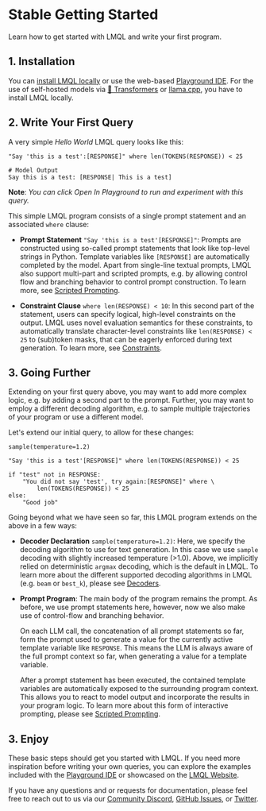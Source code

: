 # Stable Getting Started

<div class="subtitle">Learn how to get started with LMQL and write your first program.</div>

## 1. Installation

You can [install LMQL locally](./installation.md) or use the web-based [Playground IDE](https://lmql.ai/playground). For the use of self-hosted models via [🤗 Transformers](models/hf.md) or [llama.cpp](models/llama.cpp.md), you have to install LMQL locally.

## 2. Write Your First Query

A very simple *Hello World* LMQL query looks like this:

```lmql
"Say 'this is a test':[RESPONSE]" where len(TOKENS(RESPONSE)) < 25
```
```promptdown
# Model Output
Say this is a test: [RESPONSE| This is a test]
```

**Note**: *You can click Open In Playground to run and experiment with this query.*

This simple LMQL program consists of a single prompt statement and an associated `where` clause:

- **Prompt Statement** `"Say 'this is a test'[RESPONSE]"`: Prompts are constructed using so-called prompt statements that look like top-level strings in Python. Template variables like `[RESPONSE]` are automatically completed by the model. Apart from single-line textual prompts, LMQL also support multi-part and scripted prompts, e.g. by allowing control flow and branching behavior to control prompt construction. To learn more, see [Scripted Prompting](./language/scripted-prompting.md).

- **Constraint Clause** `where len(RESPONSE) < 10`: In this second part of the statement, users can specify logical, high-level constraints on the output. LMQL uses novel evaluation semantics for these constraints, to automatically translate character-level constraints like `len(RESPONSE) < 25` to (sub)token masks, that can be eagerly enforced during text generation. To learn more, see [Constraints](./language/constraints.md).

## 3. Going Further

Extending on your first query above, you may want to add more complex logic, e.g. by adding a second part to the prompt. Further, you may want to employ a different decoding algorithm, e.g. to sample multiple trajectories of your program or use a different model. 

Let's extend our initial query, to allow for these changes:

```lmql 
sample(temperature=1.2)

"Say 'this is a test'[RESPONSE]" where len(TOKENS(RESPONSE)) < 25

if "test" not in RESPONSE:
    "You did not say 'test', try again:[RESPONSE]" where \
        len(TOKENS(RESPONSE)) < 25
else:
    "Good job"
```

Going beyond what we have seen so far, this LMQL program extends on the above in a few ways:

* **Decoder Declaration** `sample(temperature=1.2)`: Here, we specify the decoding algorithm to use for text generation. In this case we use `sample` decoding with slightly increased temperature (>1.0). Above, we implicitly relied on deterministic `argmax` decoding, which is the default in LMQL. To learn more about the different supported decoding algorithms in LMQL (e.g. `beam` or `best_k`), please see [Decoders](./language/decoding.md). 

* **Prompt Program**: The main body of the program remains the prompt. As before, we use prompt statements here, however, now we also make use of control-flow and branching behavior.
    
    On each LLM call, the concatenation of all prompt statements so far, form the prompt used to generate a value for the currently active template variable like `RESPONSE`. This means the LLM is always aware of the full prompt context so far, when generating a value for a template variable.
    
    After a prompt statement has been executed, the contained template variables are automatically exposed to the surrounding program context. This allows you to react to model output and incorporate the results in your program logic. To learn more about this form of interactive prompting, please see [Scripted Prompting](./language/scripted-prompting.md).

<!-- * **Model Clause** `from "openai/text-ada-001"`: In this extended version we now specify a specific model to use for text generation. LMQL supports [OpenAI models](https://platform.openai.com/docs/models), like GPT-3.5 variants, ChatGPT, and GPT-4, but also self-hosted models, e.g. via [🤗 Transformers](https://huggingface.co/transformers). For more details, please see [Models](./models/index.html). By default, LMQL relies on `openai/text-davinci-003`, if not specified otherwise. -->
## 3. Enjoy

These basic steps should get you started with LMQL. If you need more inspiration before writing your own queries, you can explore the examples included with the [Playground IDE](https://lmql.ai/playground) or showcased on the [LMQL Website](https://lmql.ai/).

If you have any questions and or requests for documentation, please feel free to reach out to us via our [Community Discord](https://discord.com/invite/7eJP4fcyNT), [GitHub Issues](https://github.com/eth-sri/lmql/issues), or [Twitter](https://twitter.com/lmqllang).